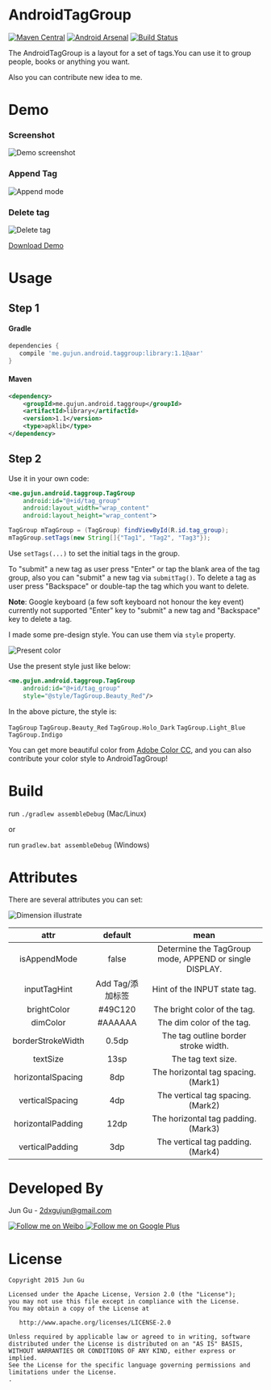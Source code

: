 # AndroidTagGroup

[![Maven Central](https://maven-badges.herokuapp.com/maven-central/me.gujun.android.taggroup/library/badge.svg?style=flat)](https://maven-badges.herokuapp.com/maven-central/me.gujun.android.taggroup/library)
[![Android Arsenal](https://img.shields.io/badge/Android%20Arsenal-AndroidTagGroup-brightgreen.svg?style=flat)](https://android-arsenal.com/details/1/1539)
[![Build Status](https://travis-ci.org/2dxgujun/AndroidTagGroup.png?branch=master)](https://travis-ci.org/2dxgujun/AndroidTagGroup)

The AndroidTagGroup is a layout for a set of tags.You can use it to group people, books or anything you want.

Also you can contribute new idea to me.


# Demo

### Screenshot
![Demo screenshot](http://ww2.sinaimg.cn/large/bce2dea9gw1epouvl2mvuj20dw0ehmyb.jpg)

### Append Tag
![Append mode](http://ww4.sinaimg.cn/large/bce2dea9gw1epouw5y9ijj20dw06dt8x.jpg)

### Delete tag
![Delete tag](http://ww3.sinaimg.cn/large/bce2dea9gw1epouweadrqj20dw05dglt.jpg)

[Download Demo](https://github.com/2dxgujun/AndroidTagGroup/releases/download/v1.0/AndroidTagGroup-Demo-v1.0.apk)

# Usage

## Step 1

#### Gradle
```groovy
dependencies {
   compile 'me.gujun.android.taggroup:library:1.1@aar'
}
```

#### Maven
```xml
<dependency>
    <groupId>me.gujun.android.taggroup</groupId>
    <artifactId>library</artifactId>
    <version>1.1</version>
    <type>apklib</type>
</dependency>
```

## Step 2

Use it in your own code:
```xml
<me.gujun.android.taggroup.TagGroup
    android:id="@+id/tag_group"
    android:layout_width="wrap_content"
    android:layout_height="wrap_content">
```

```java
TagGroup mTagGroup = (TagGroup) findViewById(R.id.tag_group);
mTagGroup.setTags(new String[]{"Tag1", "Tag2", "Tag3"});
```

Use `setTags(...)` to set the initial tags in the group.

To "submit" a new tag as user press "Enter" or tap the blank area of the tag group, also you can "submit" a new tag via `submitTag()`.
To delete a tag as user press "Backspace" or double-tap the tag which you want to delete.

**Note**: Google keyboard (a few soft keyboard not honour the key event) currently not supported "Enter" key to "submit" a new tag and "Backspace" key to delete a tag.

I made some pre-design style. You can use them via `style` property.

![Present color](http://ww4.sinaimg.cn/large/bce2dea9gw1epouwn8og4j20dw0a5aal.jpg)

Use the present style just like below:

```xml
<me.gujun.android.taggroup.TagGroup
    android:id="@+id/tag_group"
    style="@style/TagGroup.Beauty_Red"/>
```

In the above picture, the style is:

`TagGroup`
`TagGroup.Beauty_Red`
`TagGroup.Holo_Dark`
`TagGroup.Light_Blue`
`TagGroup.Indigo`

You can get more beautiful color from [Adobe Color CC](https://color.adobe.com), and you can also contribute your color style to AndroidTagGroup!

# Build

run `./gradlew assembleDebug` (Mac/Linux)

or

run `gradlew.bat assembleDebug` (Windows)

# Attributes

There are several attributes you can set:

![Dimension illustrate](http://ww2.sinaimg.cn/large/bce2dea9gw1epov0i8x6kj20rk054q4g.jpg)

|       attr      	|     default      |                         mean                          	 |
|:-----------------:|:----------------:|:-------------------------------------------------------:|
| isAppendMode  	| false            | Determine the TagGroup mode, APPEND or single DISPLAY.  |
| inputTagHint   	| Add Tag/添加标签  | Hint of the INPUT state tag.                            |
| brightColor	    | #49C120          | The bright color of the tag.                            |
| dimColor       	| #AAAAAA          | The dim color of the tag.                           	 |
| borderStrokeWidth | 0.5dp            | The tag outline border stroke width.        	         |
| textSize      	| 13sp             | The tag text size.                                  	 |
| horizontalSpacing | 8dp              | The horizontal tag spacing.(Mark1)                      |
| verticalSpacing  	| 4dp              | The vertical tag spacing.(Mark2)                      	 |
| horizontalPadding	| 12dp             | The horizontal tag padding.(Mark3)                      |
| verticalPadding  	| 3dp              | The vertical tag padding.(Mark4)                        |

# Developed By

Jun Gu - <2dxgujun@gmail.com>

<a href="http://weibo.com/2dxgujun">
  <img alt="Follow me on Weibo" src="http://ww4.sinaimg.cn/large/bce2dea9gw1epjhk9h9m6j20230233yb.jpg"/>
</a>
<a href="https://plus.google.com/u/0/113657331852211913645">
  <img alt="Follow me on Google Plus" src="http://ww1.sinaimg.cn/large/bce2dea9gw1epjhbx0ouij2023023jr6.jpg"/>
</a>

# License

    Copyright 2015 Jun Gu

    Licensed under the Apache License, Version 2.0 (the "License");
    you may not use this file except in compliance with the License.
    You may obtain a copy of the License at

       http://www.apache.org/licenses/LICENSE-2.0

    Unless required by applicable law or agreed to in writing, software
    distributed under the License is distributed on an "AS IS" BASIS,
    WITHOUT WARRANTIES OR CONDITIONS OF ANY KIND, either express or implied.
    See the License for the specific language governing permissions and
    limitations under the License.
    .